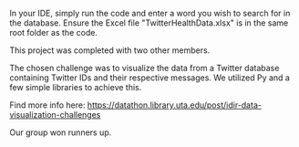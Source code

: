 In your IDE, simply run the code and enter a word you wish to search for in the database. Ensure the Excel file "TwitterHealthData.xlsx" is in the same root folder as the code. 

This project was completed with two other members. 

The chosen challenge was to visualize the data from a Twitter database containing Twitter IDs and their respective messages. We utilized Py and a few simple libraries to achieve this. 

Find more info here: https://datathon.library.uta.edu/post/idir-data-visualization-challenges

Our group won runners up. 
